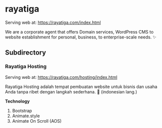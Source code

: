 # rayatiga

Serving web at: https://rayatiga.com/index.html

We are a corporate agent that offers Domain services, WordPress CMS to website establishment for personal, business, to enterprise-scale needs. ✨

## Subdirectory

### Rayatiga Hosting

Serving web at: https://rayatiga.com/hosting/index.html

Rayatiga Hosting adalah tempat pembuatan website untuk bisnis dan usaha Anda tanpa ribet dengan langkah sederhana. 🚀 (indonesian lang.)

**Technology**

1. Bootstrap
2. Animate.style
3. Animate On Scroll (AOS)
